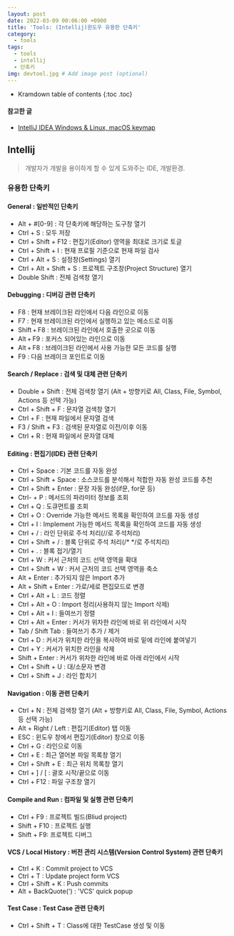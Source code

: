 ```yaml
---
layout: post
date: 2022-03-09 00:06:00 +0900
title: 'Tools: (Intellij)윈도우 유용한 단축키'
category:
  - tools
tags:
  - tools
  - intellij
  - 단축키
img: devtool.jpg # Add image post (optional)
---
```


* Kramdown table of contents
{:toc .toc}

#### 참고한 글
- [IntelliJ IDEA Windows & Linux, macOS keymap](https://resources.jetbrains.com/storage/products/intellij-idea/docs/IntelliJIDEA_ReferenceCard.pdf)

## Intellij
> 개발자가 개발을 용이하게 할 수 있게 도와주는 IDE, 개발환경.

### 유용한 단축키

#### General : 일반적인 단축키
- Alt + #[0-9] : 각 단축키에 해당하는 도구창 열기
- Ctrl + S : 모두 저장
- Ctrl + Shift + F12 : 편집기(Editor) 영역을 최대로 크기로 토글
- Ctrl + Shift + I : 현재 프로필 기준으로 현재 파일 검사
- Ctrl + Alt + S : 설정창(Settings) 열기
- Ctrl + Alt + Shift + S : 프로젝트 구조창(Project Structure) 열기
- Double Shift : 전체 검색창 열기

#### Debugging : 디버깅 관련 단축키
- F8 : 현재 브레이크된 라인에서 다음 라인으로 이동
- F7 : 현재 브레이크된 라인에서 실행하고 있는 메소드로 이동
- Shift + F8 : 브레이크된 라인에서 호출한 곳으로 이동
- Alt + F9 : 포커스 되어있는 라인으로 이동
- Alt + F8 : 브레이크된 라인에서 사용 가능한 모든 코드를 실행
- F9 : 다음 브레이크 포인트로 이동

#### Search / Replace : 검색 및 대체 관련 단축키
- Double + Shift : 전체 검색창 열기 (Alt + 방향키로 All, Class, File, Symbol, Actions 등 선택 가능)
- Ctrl + Shift + F : 문자열 검색창 열기
- Ctrl + F : 현재 파일에서 문자열 검색
- F3 / Shift + F3 : 검색된 문자열로 이전/이후 이동
- Ctrl + R : 현재 파일에서 문자열 대체

#### Editing : 편집기(IDE) 관련 단축키
- Ctrl + Space : 기본 코드를 자동 완성
- Ctrl + Shift + Space : 소스코드를 분석해서 적합한 자동 완성 코드를 추천
- Ctrl + Shift + Enter : 문장 자동 완성(if문, for문 등)
- Ctrl-  + P : 메서드의 파라미터 정보를 조회
- Ctrl + Q : 도큐먼트를 조회
- Ctrl + O : Override 가능한 메서드 목록을 확인하여 코드를 자동 생성
- Ctrl + I : Implement 가능한 메서드 목록을 확인하여 코드를 자동 생성
- Ctrl + / : 라인 단위로 주석 처리(//로 주석처리)
- Ctrl + Shift + / : 블록 단위로 주석 처리(/* */로 주석치리)
- Ctrl + . : 블록 접기/열기
- Ctrl + W : 커서 근처의 코드 선택 영역을 확대
- Ctrl + Shift + W : 커서 근처의 코드 선택 영역을 축소
- Alt + Enter : 추가되지 않은 Import 추가
- Alt + Shift + Enter : 가로/세로 편집모드로 변경
- Ctrl + Alt + L : 코드 정렬
- Ctrl + Alt + O : Import 정리(사용하지 않는 Import 삭제)
- Ctrl + Alt + I : 들여쓰기 정렬
- Ctrl + Alt + Enter : 커서가 위차한 라인에 바로 위 라인에서 시작
- Tab / Shift Tab : 들여쓰기 추가 / 제거
- Ctrl + D : 커서가 위치한 라인을 복사하여 바로 밑에 라인에 붙여넣기
- Ctrl + Y : 커서가 위치한 라인을 삭제
- Shift + Enter : 커서가 위차한 라인에 바로 아래 라인에서 시작
- Ctrl + Shift + U : 대/소문자 변경
- Ctrl + Shift + J : 라인 합치기

#### Navigation : 이동 관련 단축키
- Ctrl + N : 전체 검색창 열기 (Alt + 방향키로 All, Class, File, Symbol, Actions 등 선택 가능)
- Alt + Right / Left : 편집기(Editor) 탭 이동
- ESC : 윈도우 창에서 편집기(Editor) 창으로 이동
- Ctrl + G : 라인으로 이동
- Ctrl + E : 최근 열어본 파일 목록창 열기
- Ctrl + Shift + E : 최근 위치 목록창 열기
- Ctrl + ] / [ : 괄호 시작/끝으로 이동
- Ctrl + F12 : 파일 구조창 열기 

#### Compile and Run : 컴파일 및 실행 관련 단축키
- Ctrl + F9 : 프로젝트 빌드(Bliud project)
- Shift + F10 : 프로젝트 실행
- Shift + F9: 프로젝트 디버그

#### VCS / Local History  : 버전 관리 시스템(Version Control System) 관련 단축키  
- Ctrl + K : Commit project to VCS
- Ctrl + T : Update project form VCS
- Ctrl + Shift + K : Push commits
- Alt + BackQuote(') : 'VCS' quick popup

#### Test Case : Test Case 관련 단축키
- Ctrl + Shift + T : Class에 대한 TestCase 생성 및 이동